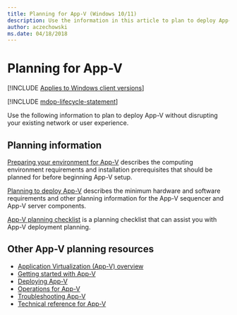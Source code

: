 ```yaml
---
title: Planning for App-V (Windows 10/11)
description: Use the information in this article to plan to deploy App-V without disrupting your existing network or user experience.
author: aczechowski
ms.date: 04/18/2018
---
```


# Planning for App-V

[!INCLUDE [Applies to Windows client versions](../includes/applies-to-windows-client-versions.md)]

[!INCLUDE [mdop-lifecycle-statement](../includes/mdop-lifecycle-statement.md)]

Use the following information to plan to deploy App-V without disrupting your existing network or user experience.

## Planning information

[Preparing your environment for App-V](appv-preparing-your-environment.md) describes the computing environment requirements and installation prerequisites that should be planned for before beginning App-V setup.

[Planning to deploy App-V](appv-planning-to-deploy-appv.md) describes the minimum hardware and software requirements and other planning information for the App-V sequencer and App-V server components.

[App-V planning checklist](appv-planning-checklist.md) is a planning checklist that can assist you with App-V deployment planning.

## Other App-V planning resources

* [Application Virtualization (App-V) overview](appv-for-windows.md)
* [Getting started with App-V](appv-getting-started.md)
* [Deploying App-V](appv-deploying-appv.md)
* [Operations for App-V](appv-operations.md)
* [Troubleshooting App-V](appv-troubleshooting.md)
* [Technical reference for App-V](appv-technical-reference.md)
